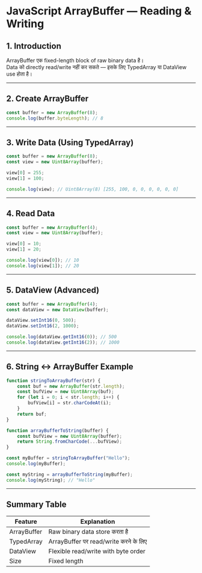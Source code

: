 # JavaScript ArrayBuffer — Reading & Writing

## 1. Introduction
ArrayBuffer एक fixed-length block of raw binary data है।  
Data को directly read/write नहीं कर सकते — इसके लिए TypedArray या DataView use होता है।

---

## 2. Create ArrayBuffer
```javascript
const buffer = new ArrayBuffer(8);
console.log(buffer.byteLength); // 8
```

---

## 3. Write Data (Using TypedArray)
```javascript
const buffer = new ArrayBuffer(8);
const view = new Uint8Array(buffer);

view[0] = 255;
view[1] = 100;

console.log(view); // Uint8Array(8) [255, 100, 0, 0, 0, 0, 0, 0]
```

---

## 4. Read Data
```javascript
const buffer = new ArrayBuffer(4);
const view = new Uint8Array(buffer);

view[0] = 10;
view[1] = 20;

console.log(view[0]); // 10
console.log(view[1]); // 20
```

---

## 5. DataView (Advanced)
```javascript
const buffer = new ArrayBuffer(4);
const dataView = new DataView(buffer);

dataView.setInt16(0, 500);
dataView.setInt16(2, 1000);

console.log(dataView.getInt16(0)); // 500
console.log(dataView.getInt16(2)); // 1000
```

---

## 6. String ↔ ArrayBuffer Example
```javascript
function stringToArrayBuffer(str) {
    const buf = new ArrayBuffer(str.length);
    const bufView = new Uint8Array(buf);
    for (let i = 0; i < str.length; i++) {
        bufView[i] = str.charCodeAt(i);
    }
    return buf;
}

function arrayBufferToString(buffer) {
    const bufView = new Uint8Array(buffer);
    return String.fromCharCode(...bufView);
}

const myBuffer = stringToArrayBuffer("Hello");
console.log(myBuffer);

const myString = arrayBufferToString(myBuffer);
console.log(myString); // "Hello"
```

---

## Summary Table

| Feature | Explanation |
|---------|-------------|
| ArrayBuffer | Raw binary data store करता है |
| TypedArray | ArrayBuffer पर read/write करने के लिए |
| DataView | Flexible read/write with byte order |
| Size | Fixed length |
